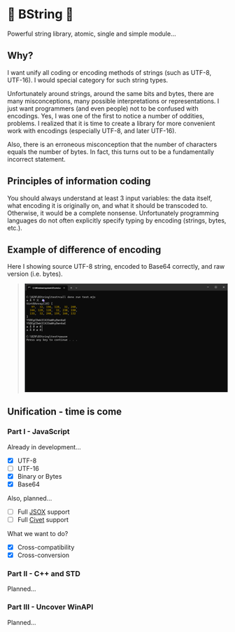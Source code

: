 # 🔮 BString 🔮

Powerful string library, atomic, single and simple module...

## Why?

I want unify all coding or encoding methods of strings (such as UTF-8, UTF-16). I would special category for such string types.

Unfortunately around strings, around the same bits and bytes, there are many misconceptions, many possible interpretations or representations. I just want programmers (and even people) not to be confused with encodings. Yes, I was one of the first to notice a number of oddities, problems. I realized that it is time to create a library for more convenient work with encodings (especially UTF-8, and later UTF-16).

Also, there is an erroneous misconception that the number of characters equals the number of bytes. In fact, this turns out to be a fundamentally incorrect statement.

## Principles of information coding

You should always understand at least 3 input variables: the data itself, what encoding it is originally on, and what it should be transcoded to. Otherwise, it would be a complete nonsense. Unfortunately programming languages do not often explicitly specify typing by encoding (strings, bytes, etc.).

## Example of difference of encoding

Here I showing source UTF-8 string, encoded to Base64 correctly, and raw version (i.e. bytes).

> ![Typical](./img/typical.png)

## Unification - time is come

### Part I - JavaScript

Already in development...

- [x] UTF-8
- [ ] UTF-16
- [x] Binary or Bytes
- [x] Base64

Also, planned...

- [ ] Full [JSOX](https://github.com/d3x0r/JSOX.git) support
- [ ] Full [Civet](https://github.com/DanielXMoore/Civet) support

What we want to do?

- [x] Cross-compatibility
- [x] Cross-conversion

### Part II - C++ and STD

Planned...

### Part III - Uncover WinAPI

Planned...

